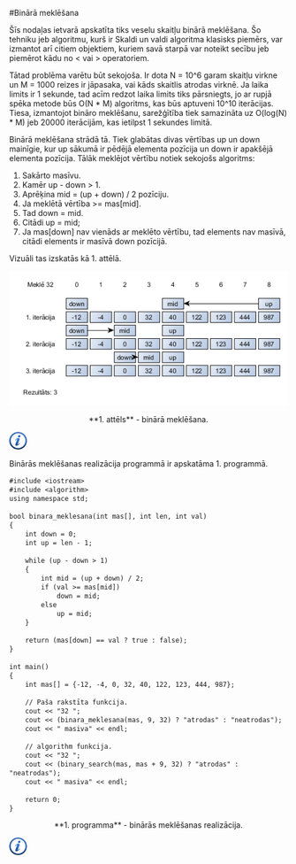 #Binārā meklēšana

Šīs nodaļas ietvarā apskatīta tiks veselu skaitļu binārā meklēšana. Šo tehniku jeb algoritmu, kurš ir Skaldi un valdi algoritma klasisks piemērs, var izmantot arī citiem objektiem, kuriem savā starpā var noteikt secību jeb piemērot kādu no < vai > operatoriem.

Tātad problēma varētu būt sekojoša. Ir dota N = 10^6 garam skaitļu virkne un M = 1000 reizes ir jāpasaka, vai kāds skaitlis atrodas virknē. Ja laika limits ir 1 sekunde, tad acīm redzot laika limits tiks pārsniegts, jo ar rupjā spēka metode būs O(N * M) algoritms, kas būs aptuveni 10^10 iterācijas. Tiesa, izmantojot bināro meklēšanu, sarežģītība tiek samazināta uz O(log(N) * M) jeb 20000 iterācijām, kas ietilpst 1 sekundes limitā.

Binārā meklēšana strādā tā. Tiek glabātas divas vērtības up un down mainīgie, kur up sākumā ir pēdējā elementa pozīcija un down ir apakšējā elementa pozīcija. Tālāk meklējot vērtību notiek sekojošs algoritms:

1. Sakārto masīvu.
1. Kamēr up - down > 1.
1. Aprēķina mid = (up + down) / 2 pozīciju.
1. Ja meklētā vērtība >= mas[mid].
1. Tad down = mid.
1. Citādi up = mid;
1. Ja mas[down] nav vienāds ar meklēto vērtību, tad elements nav masīvā, citādi elements ir masīvā down pozīcijā.


Vizuāli tas izskatās kā 1. attēlā.

![Binārā meklēšana](/media/theory/binary_search.png)

<center>**1. attēls** - binārā meklēšana.</center>

<a href="http://en.wikipedia.org/wiki/Binary_search_algorithm" target="_blank">![Vairāk informācija](/media/theory/information.png)</a>

Binārās meklēšanas realizācija programmā ir apskatāma 1. programmā.

```
#include <iostream>
#include <algorithm>
using namespace std;

bool binara_meklesana(int mas[], int len, int val)
{
    int down = 0;
    int up = len - 1;

    while (up - down > 1)
    {
        int mid = (up + down) / 2;
        if (val >= mas[mid])
            down = mid;
        else
            up = mid;
    }

    return (mas[down] == val ? true : false);
}

int main()
{
    int mas[] = {-12, -4, 0, 32, 40, 122, 123, 444, 987};

    // Paša rakstīta funkcija.
    cout << "32 ";
    cout << (binara_meklesana(mas, 9, 32) ? "atrodas" : "neatrodas");
    cout << " masiva" << endl;

    // algorithm funkcija.
    cout << "32 ";
    cout << (binary_search(mas, mas + 9, 32) ? "atrodas" : "neatrodas");
    cout << " masiva" << endl;

    return 0;
}
```

<center>**1. programma** - binārās meklēšanas realizācija.</center>

<a href="http://www.cplusplus.com/reference/algorithm/binary_search/" target="_blank">![Vairāk informācija](/media/theory/information.png)</a>